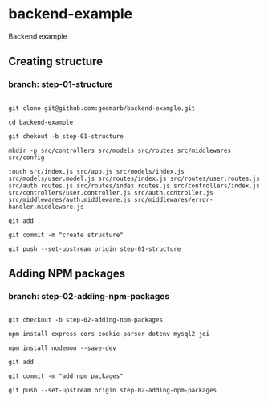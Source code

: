 # backend-example
Backend example

## Creating structure

### branch: step-01-structure

```console

git clone git@github.com:geomarb/backend-example.git

cd backend-example

git chekout -b step-01-structure

mkdir -p src/controllers src/models src/routes src/middlewares src/config

touch src/index.js src/app.js src/models/index.js src/models/user.model.js src/routes/index.js src/routes/user.routes.js src/auth.routes.js src/routes/index.routes.js src/controllers/index.js src/controllers/user.controller.js src/auth.controller.js src/middlewares/auth.middleware.js src/middlewares/error-handler.middleware.js

git add .

git commit -m "create structure"

git push --set-upstream origin step-01-structure

```

## Adding NPM packages

### branch: step-02-adding-npm-packages

```console

git checkout -b step-02-adding-npm-packages

npm install express cors cookie-parser dotenv mysql2 joi

npm install nodemon --save-dev

git add .

git commit -m "add npm packages"

git push --set-upstream origin step-02-adding-npm-packages

```
